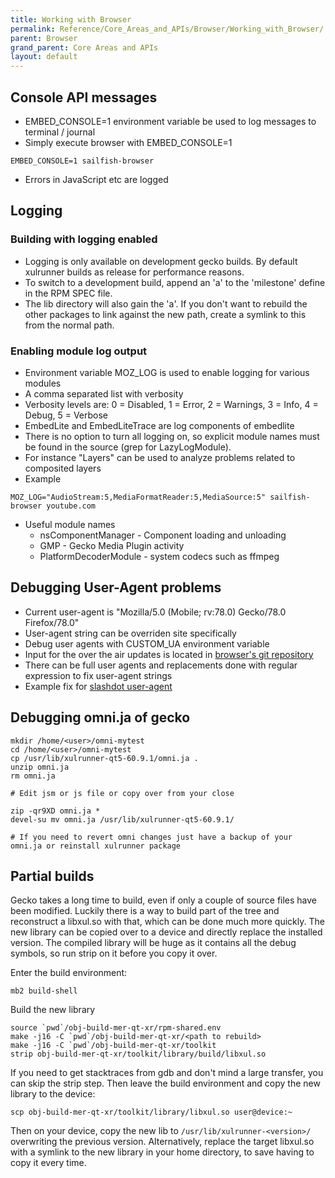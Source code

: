```yaml
---
title: Working with Browser
permalink: Reference/Core_Areas_and_APIs/Browser/Working_with_Browser/
parent: Browser
grand_parent: Core Areas and APIs
layout: default
---
```


## Console API messages

  - EMBED_CONSOLE=1 environment variable be used to log messages to terminal / journal
  - Simply execute browser with EMBED_CONSOLE=1
```nosh
EMBED_CONSOLE=1 sailfish-browser
```

  - Errors in JavaScript etc are logged

## Logging

### Building with logging enabled

  - Logging is only available on development gecko builds. By default xulrunner builds as release for performance reasons.
  - To switch to a development build, append an 'a' to the 'milestone' define in the RPM SPEC file.
  - The lib directory will also gain the 'a'. If you don't want to rebuild the other packages to link against the new path, create a symlink to this from the normal path.

### Enabling module log output

  - Environment variable MOZ_LOG is used to enable logging for various modules
  - A comma separated list with verbosity
  - Verbosity levels are: 0 = Disabled, 1 = Error, 2 = Warnings, 3 = Info, 4 = Debug, 5 = Verbose
  - EmbedLite and EmbedLiteTrace are log components of embedlite
  - There is no option to turn all logging on, so explicit module names must be found in the source (grep for LazyLogModule).
  - For instance "Layers" can be used to analyze problems related to composited layers
  - Example
```nosh
MOZ_LOG="AudioStream:5,MediaFormatReader:5,MediaSource:5" sailfish-browser youtube.com
```
  - Useful module names
    - nsComponentManager - Component loading and unloading
    - GMP - Gecko Media Plugin activity
    - PlatformDecoderModule - system codecs such as ffmpeg

## Debugging User-Agent problems

  - Current user-agent is "Mozilla/5.0 (Mobile; rv:78.0) Gecko/78.0 Firefox/78.0"
  - User-agent string can be overriden site specifically
  - Debug user agents with CUSTOM_UA environment variable
  - Input for the over the air updates is located in [browser's git repository](https://github.com/sailfishos/sailfish-browser/blob/next/data/ua-update.json.in)
  - There can be full user agents and replacements done with regular expression to fix user-agent strings
  - Example fix for [slashdot user-agent](https://github.com/sailfishos/sailfish-browser/commit/07e13bc7a7ce7028029c6333f98b8b60e6a99978)

## Debugging omni.ja of gecko
```nosh
mkdir /home/<user>/omni-mytest
cd /home/<user>/omni-mytest
cp /usr/lib/xulrunner-qt5-60.9.1/omni.ja .
unzip omni.ja
rm omni.ja

# Edit jsm or js file or copy over from your close

zip -qr9XD omni.ja *
devel-su mv omni.ja /usr/lib/xulrunner-qt5-60.9.1/

# If you need to revert omni changes just have a backup of your omni.ja or reinstall xulrunner package
```

## Partial builds

Gecko takes a long time to build, even if only a couple of source files have been modified. Luckily there is a way to build part of the tree and reconstruct a libxul.so with that, which can be done much more quickly. The new library can be copied over to a device and directly replace the installed version. The compiled library will be huge as it contains all the debug symbols, so run strip on it before you copy it over.

Enter the build environment:
```nosh
mb2 build-shell
```

Build the new library
```nosh
source `pwd`/obj-build-mer-qt-xr/rpm-shared.env
make -j16 -C `pwd`/obj-build-mer-qt-xr/<path to rebuild>
make -j16 -C `pwd`/obj-build-mer-qt-xr/toolkit
strip obj-build-mer-qt-xr/toolkit/library/build/libxul.so
```

If you need to get stacktraces from gdb and don't mind a large transfer, you can skip the strip step. Then leave the build environment and copy the new library to the device:
```nosh
scp obj-build-mer-qt-xr/toolkit/library/libxul.so user@device:~
```

Then on your device, copy the new lib to `/usr/lib/xulrunner-<version>/` overwriting the previous version. Alternatively, replace the target libxul.so with a symlink to the new library in your home directory, to save having to copy it every time.
